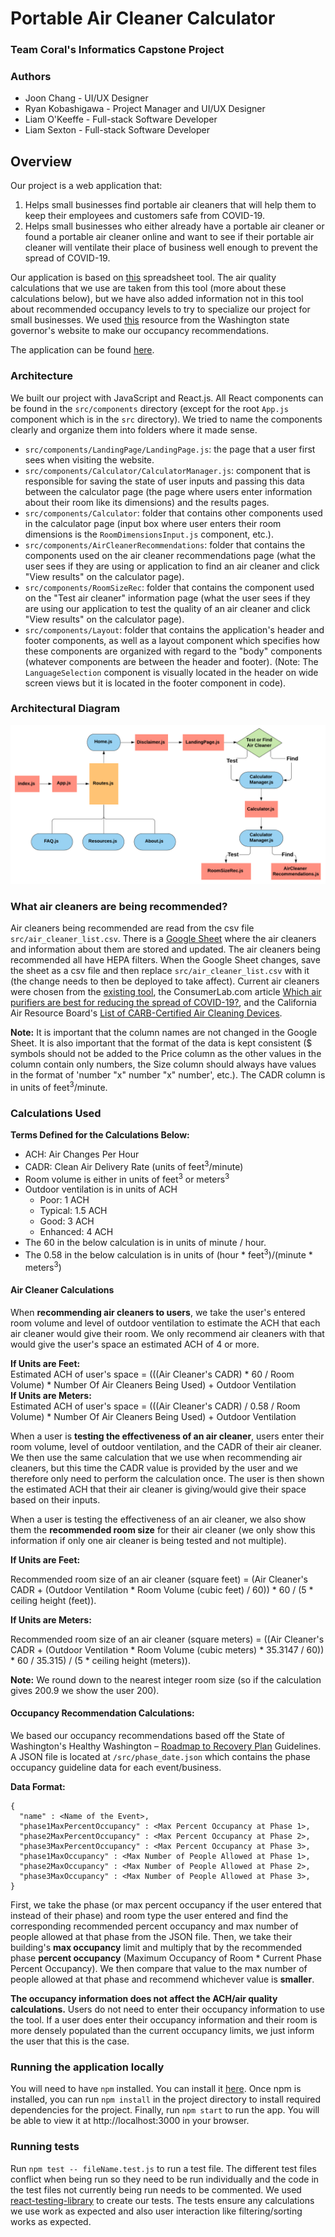 # Portable Air Cleaner Calculator

### Team Coral's Informatics Capstone Project

### Authors
* Joon Chang - UI/UX Designer
* Ryan Kobashigawa - Project Manager and UI/UX Designer
* Liam O'Keeffe - Full-stack Software Developer
* Liam Sexton - Full-stack Software Developer

## Overview
Our project is a web application that:
1. Helps small businesses find portable air cleaners that will help them to keep their employees and customers safe from COVID-19.
2. Helps small businesses who either already have a portable air cleaner or found a portable air cleaner online and want to see if their portable air cleaner will ventilate their place of business well enough to prevent the spread of COVID-19.

Our application is based on [this](https://docs.google.com/spreadsheets/d/1NEhk1IEdbEi_b3wa6gI_zNs8uBJjlSS-86d4b7bW098/edit#gid=1882881703) spreadsheet tool. The air quality calculations that we use are taken from this tool (more about these calculations below), but we have also added information not in this tool about recommended occupancy levels to try to specialize our project for small businesses. We used [this](https://www.governor.wa.gov/issues/issues/covid-19-resources/covid-19-reopening-guidance) resource from the Washington state governor's website to make our occupancy recommendations.

The application can be found [here](https://liamkokeeffe.github.io/Portable-Air-Cleaner-Calculator/#/).

### Architecture
We built our project with JavaScript and React.js.
All React components can be found in the `src/components` directory (except for the root `App.js` component which is in the `src` directory). We tried to name the components clearly and organize them into folders where it made sense.
* `src/components/LandingPage/LandingPage.js`: the page that a user first sees when visiting the website.
* `src/components/Calculator/CalculatorManager.js`: component that is responsible for saving the state of user inputs and passing this data between the calculator page (the page where users enter information about their room like its dimensions) and the results pages.
* `src/components/Calculator`: folder that contains other components used in the calculator page (input box where user enters their room dimensions is the `RoomDimensionsInput.js` component, etc.).
* `src/components/AirCleanerRecommendations`: folder that contains the components used on the air cleaner recommendations page (what the user sees if they are using or application to find an air cleaner and click "View results" on the calculator page).
* `src/components/RoomSizeRec`: folder that contains the component used on the "Test air cleaner" information page (what the user sees if they are using our application to test the quality of an air cleaner and click "View results" on the calculator page).
* `src/components/Layout`: folder that contains the application's header and footer components, as well as a layout component which specifies how these components are organized with regard to the "body" components (whatever components are between the header and footer). (Note: The `LanguageSelection` component is visually located in the header on wide screen views but it is located in the footer component in code).

### Architectural Diagram
 ![Architecture Diagram](./src/images/architecture_diagram.png "Architecture Diagram")

### What air cleaners are being recommended?
Air cleaners being recommended are read from the csv file `src/air_cleaner_list.csv`. There is a [Google Sheet](https://docs.google.com/spreadsheets/d/13sPIFx85lZRDi4NUUka7anrnjawND3cdsc1KKrWKu-w/edit?usp=sharing) where the air cleaners and information about them are stored and updated. The air cleaners being recommended all have HEPA filters. When the Google Sheet changes, save the sheet as a csv file and then replace `src/air_cleaner_list.csv` with it (the change needs to then be deployed to take affect). Current air cleaners were chosen from the [existing tool](https://docs.google.com/spreadsheets/d/1NEhk1IEdbEi_b3wa6gI_zNs8uBJjlSS-86d4b7bW098/edit#gid=1882881703), the ConsumerLab.com article [Which air purifiers are best for reducing the spread of COVID-19?](https://www.consumerlab.com/answers/portable-air-cleaner/air-purifier/)</a>, and the California Air Resource Board's [List of CARB-Certified Air Cleaning Devices](https://ww2.arb.ca.gov/list-carb-certified-air-cleaning-devices).

**Note:** It is important that the column names are not changed in the Google Sheet. It is also important that the 
format of the data is kept consistent ($ symbols should not be added to the Price column as the other values in the 
column contain only numbers, the Size column should always have values in the format 
of 'number "x" number "x" number', etc.). The CADR column is in units of feet<sup>3</sup>/minute.

### Calculations Used
**Terms Defined for the Calculations Below:**
* ACH: Air Changes Per Hour
* CADR: Clean Air Delivery Rate (units of feet<sup>3</sup>/minute)
* Room volume is either in units of feet<sup>3</sup> or meters<sup>3</sup>
* Outdoor ventilation is in units of ACH
  - Poor: 1 ACH
  - Typical: 1.5 ACH
  - Good: 3 ACH
  - Enhanced: 4 ACH
* The 60 in the below calculation is in units of minute / hour.
* The 0.58 in the below calculation is in units of (hour * feet<sup>3</sup>)/(minute * meters<sup>3</sup>)

#### Air Cleaner Calculations
When **recommending air cleaners to users**, we take the user's entered room volume and level of outdoor ventilation to estimate the ACH that each air cleaner would give their room. We only recommend air cleaners with that would give the user's space an estimated ACH of 4 or more.


**If Units are Feet:**  
Estimated ACH of user's space = (((Air Cleaner's CADR) * 60 / Room Volume) * Number Of Air Cleaners Being Used) + Outdoor Ventilation  
**If Units are Meters:**  
Estimated ACH of user's space = (((Air Cleaner's CADR) / 0.58 / Room Volume) * Number Of Air Cleaners Being Used) + Outdoor Ventilation

When a user is **testing the effectiveness of an air cleaner**, users enter their room volume, level of outdoor ventilation, and the CADR of their air cleaner. We then use the same calculation that we use when recommending air cleaners, but this time the CADR value is provided by the user and we therefore only need to perform the calculation once. The user is then shown the estimated ACH that their air cleaner is giving/would give their space based on their inputs.

When a user is testing the effectiveness of an air cleaner, we also show them the **recommended room size** for their air cleaner (we only show this information if only one air cleaner is being tested and not multiple).

**If Units are Feet:** 

Recommended room size of an air cleaner (square feet) = (Air Cleaner's CADR + (Outdoor Ventilation * Room Volume (cubic feet) / 60)) * 60 / (5 * ceiling height (feet)).

**If Units are Meters:** 

Recommended room size of an air cleaner (square meters) = ((Air Cleaner's CADR + (Outdoor Ventilation * Room Volume (cubic meters) * 35.3147 / 60)) * 60 / 35.315) / (5 * ceiling height (meters)).</p>

**Note:** We round down to the nearest integer room size (so if the calculation gives 200.9 we show the user 200).

#### Occupancy Recommendation Calculations:
We based our occupancy recommendations based off the State of Washington's Healthy Washington – [Roadmap to Recovery Plan](https://www.governor.wa.gov/issues/issues/covid-19-resources/covid-19-reopening-guidance) Guidelines. A JSON file is located at `/src/phase_date.json` which contains the phase occupancy guideline data for each event/business.  

**Data Format:**  
```
{
  "name" : <Name of the Event>,
  "phase1MaxPercentOccupancy" : <Max Percent Occupancy at Phase 1>,
  "phase2MaxPercentOccupancy" : <Max Percent Occupancy at Phase 2>,
  "phase3MaxPercentOccupancy" : <Max Percent Occupancy at Phase 3>,
  "phase1MaxOccupancy" : <Max Number of People Allowed at Phase 1>,
  "phase2MaxOccupancy" : <Max Number of People Allowed at Phase 2>,
  "phase3MaxOccupancy" : <Max Number of People Allowed at Phase 3>,
}
```
First, we take the phase (or max percent occupancy if the user entered that instead of their phase) and room type the user entered and find the corresponding recommended percent occupancy and max number of people allowed at that phase from the JSON file. Then, we take their building's **max occupancy** limit and multiply that by the recommended phase **percent occupancy** (Maximum Occupancy of Room * Current Phase Percent Occupancy). We then compare that value to the max number of people allowed at that phase and recommend whichever value is **smaller**.

**The occupancy information does not affect the ACH/air quality calculations.** Users do not need to enter their 
occupancy information to use the tool. If a user does enter their occupancy information and their room is more 
densely populated than the current occupancy limits, we just inform the user that this is the case.

### Running the application locally

You will need to have `npm` installed. You can install it [here](https://www.npmjs.com/get-npm). Once npm is installed, you can run `npm install` in the project directory to install required dependencies for the project. Finally, run `npm start` to run the app. You will be able to view it at http://localhost:3000 in your browser.  

### Running tests

Run `npm test -- fileName.test.js` to run a test file. The different test files conflict when being run so they need to be run individually and the code in the test files not currently being run needs to be commented.  We used [react-testing-library](https://testing-library.com/docs/react-testing-library/intro/) to create our tests. The tests ensure any calculations we use work as expected and also user interaction like filtering/sorting works as expected.